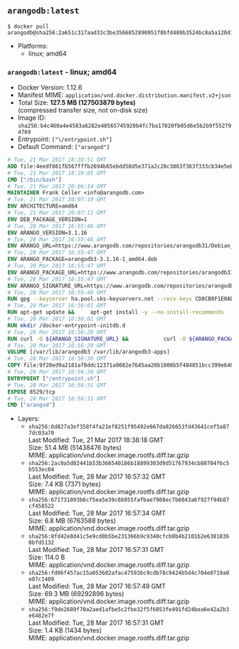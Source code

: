 ## `arangodb:latest`

```console
$ docker pull arangodb@sha256:2a651c317aad33c3be3566852890951f8bfd489b3524bc8a5a120d1531f0c8d0
```

-	Platforms:
	-	linux; amd64

### `arangodb:latest` - linux; amd64

-	Docker Version: 1.12.6
-	Manifest MIME: `application/vnd.docker.distribution.manifest.v2+json`
-	Total Size: **127.5 MB (127503879 bytes)**  
	(compressed transfer size, not on-disk size)
-	Image ID: `sha256:b4c460a4e4583a6282e40565745920b4fc7ba17020fb05d6e5b2b9f552794769`
-	Entrypoint: `["\/entrypoint.sh"]`
-	Default Command: `["arangod"]`

```dockerfile
# Tue, 21 Mar 2017 18:28:51 GMT
ADD file:4eedf861fb567fffb2694b65ebdd58d5e371a2c28c3863f363f333cb34e5eb7b in / 
# Tue, 21 Mar 2017 18:29:05 GMT
CMD ["/bin/bash"]
# Tue, 21 Mar 2017 20:06:14 GMT
MAINTAINER Frank Celler <info@arangodb.com>
# Tue, 21 Mar 2017 20:07:10 GMT
ENV ARCHITECTURE=amd64
# Tue, 21 Mar 2017 20:07:11 GMT
ENV DEB_PACKAGE_VERSION=1
# Tue, 28 Mar 2017 16:55:46 GMT
ENV ARANGO_VERSION=3.1.16
# Tue, 28 Mar 2017 16:55:46 GMT
ENV ARANGO_URL=https://www.arangodb.com/repositories/arangodb31/Debian_8.0
# Tue, 28 Mar 2017 16:55:47 GMT
ENV ARANGO_PACKAGE=arangodb3-3.1.16-1_amd64.deb
# Tue, 28 Mar 2017 16:55:47 GMT
ENV ARANGO_PACKAGE_URL=https://www.arangodb.com/repositories/arangodb31/Debian_8.0/amd64/arangodb3-3.1.16-1_amd64.deb
# Tue, 28 Mar 2017 16:55:47 GMT
ENV ARANGO_SIGNATURE_URL=https://www.arangodb.com/repositories/arangodb31/Debian_8.0/amd64/arangodb3-3.1.16-1_amd64.deb.asc
# Tue, 28 Mar 2017 16:55:48 GMT
RUN gpg --keyserver ha.pool.sks-keyservers.net --recv-keys CD8CB0F1E0AD5B52E93F41E7EA93F5E56E751E9B
# Tue, 28 Mar 2017 16:56:01 GMT
RUN apt-get update &&     apt-get install -y --no-install-recommends         libjemalloc1 	libsnappy1         ca-certificates         pwgen         curl     &&     rm -rf /var/lib/apt/lists/*
# Tue, 28 Mar 2017 16:56:02 GMT
RUN mkdir /docker-entrypoint-initdb.d
# Tue, 28 Mar 2017 16:56:28 GMT
RUN curl -O ${ARANGO_SIGNATURE_URL} &&           curl -O ${ARANGO_PACKAGE_URL} &&             gpg --verify ${ARANGO_PACKAGE}.asc &&     (echo arangodb3 arangodb3/password password test | debconf-set-selections) &&     (echo arangodb3 arangodb3/password_again password test | debconf-set-selections) &&     DEBIAN_FRONTEND="noninteractive" dpkg -i ${ARANGO_PACKAGE} &&     rm -rf /var/lib/arangodb3/* &&     sed -ri         -e 's!127\.0\.0\.1!0.0.0.0!g'         -e 's!^(file\s*=).*!\1 -!'         -e 's!^#\s*uid\s*=.*!uid = arangodb!'         -e 's!^#\s*gid\s*=.*!gid = arangodb!'         /etc/arangodb3/arangod.conf     &&     DEBIAN_FRONTEND="noninteractive" apt-get purge -y --auto-remove ca-certificates &&     rm -f ${ARANGO_PACKAGE}*
# Tue, 28 Mar 2017 16:56:29 GMT
VOLUME [/var/lib/arangodb3 /var/lib/arangodb3-apps]
# Tue, 28 Mar 2017 16:56:30 GMT
COPY file:9f20ed9a2181af8ddc12371a0082e7645aa20b1008b5f484851bcc399e64801e in /entrypoint.sh 
# Tue, 28 Mar 2017 16:56:30 GMT
ENTRYPOINT ["/entrypoint.sh"]
# Tue, 28 Mar 2017 16:56:31 GMT
EXPOSE 8529/tcp
# Tue, 28 Mar 2017 16:56:31 GMT
CMD ["arangod"]
```

-	Layers:
	-	`sha256:6d827a3ef358f4fa21ef8251f95492e667da826653fd43641cef5a877dc03a70`  
		Last Modified: Tue, 21 Mar 2017 18:38:18 GMT  
		Size: 51.4 MB (51438476 bytes)  
		MIME: application/vnd.docker.image.rootfs.diff.tar.gzip
	-	`sha256:2ac0a5d02441b53b366540186b18899303d9d51767934cb80704f6c5b553ec04`  
		Last Modified: Tue, 28 Mar 2017 16:57:32 GMT  
		Size: 7.4 KB (7371 bytes)  
		MIME: application/vnd.docker.image.rootfs.diff.tar.gzip
	-	`sha256:671731893b6cf5ea5e39c6b955fafbae7988ec7b6043a6f927f94b87cf458522`  
		Last Modified: Tue, 28 Mar 2017 16:57:34 GMT  
		Size: 6.8 MB (6763588 bytes)  
		MIME: application/vnd.docker.image.rootfs.diff.tar.gzip
	-	`sha256:8fd42e8d41c5e9cd0b5be231366b9c9340cfcb0b4b2101b2e63818360bfd5132`  
		Last Modified: Tue, 28 Mar 2017 16:57:31 GMT  
		Size: 114.0 B  
		MIME: application/vnd.docker.image.rootfs.diff.tar.gzip
	-	`sha256:fd06f457ac15a053602afac47593bc9cdb78c9424b5d4c704e0719a0e07c1409`  
		Last Modified: Tue, 28 Mar 2017 16:57:49 GMT  
		Size: 69.3 MB (69292896 bytes)  
		MIME: application/vnd.docker.image.rootfs.diff.tar.gzip
	-	`sha256:f9de2689f70a2aed1afbe5c2fbe32f5f6053fe491fd24bea6e42a2b3e6482e7f`  
		Last Modified: Tue, 28 Mar 2017 16:57:31 GMT  
		Size: 1.4 KB (1434 bytes)  
		MIME: application/vnd.docker.image.rootfs.diff.tar.gzip
